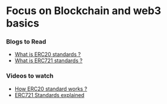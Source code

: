 # Focus on Blockchain and web3 basics

### Blogs to Read

- [ What is ERC20 standards ? ](https://ethereum.org/en/developers/docs/standards/tokens/erc-20/)
- [ What is ERC721 standards ? ](https://ethereum.org/en/developers/docs/standards/tokens/erc-721/)

### Videos to watch

- [ How ERC20 standard works ? ](https://youtu.be/cqZhNzZoMh8)
- [ ERC721 Standards explained](https://youtu.be/QFYU81zM_jA)
